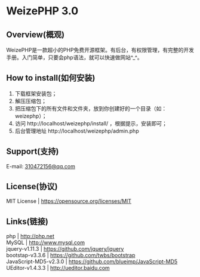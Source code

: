 # WeizePHP 3.0

## Overview(概观)

WeizePHP是一款超小的PHP免费开源框架。有后台，有权限管理，有完整的开发手册。入门简单，只要会php语法，就可以快速做网站^_^。

## How to install(如何安装)

 1. 下载框架安装包；
 2. 解压压缩包；
 3. 把压缩包下的所有文件和文件夹，放到你创建好的一个目录（如：weizephp）；
 4. 访问 http://localhost/weizephp/install/ ，根据提示，安装即可；
 5. 后台管理地址 http://localhost/weizephp/admin.php

## Support(支持)

E-mail: 310472156@qq.com

## License(协议)

MIT License | https://opensource.org/licenses/MIT

## Links(链接)

php | http://php.net  
MySQL | http://www.mysql.com  
jquery-v1.11.3 | https://github.com/jquery/jquery  
bootstap-v3.3.6 | https://github.com/twbs/bootstrap  
JavaScript-MD5-v2.3.0 | https://github.com/blueimp/JavaScript-MD5  
UEditor-v1.4.3.3 | http://ueditor.baidu.com  
